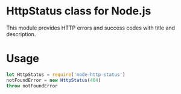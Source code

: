 # HttpStatus class for Node.js
This module provides HTTP errors and success codes with title and description.
# Usage
```javascript
let HttpStatus = require('node-http-status')
notFoundError = new HttpStatus(404)
throw notFoundError
```
